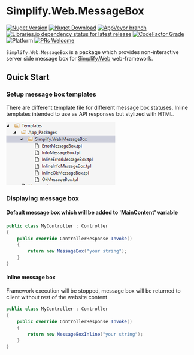 # Simplify.Web.MessageBox

[![Nuget Version](https://img.shields.io/nuget/v/Simplify.Web.MessageBox)](https://www.nuget.org/packages/Simplify.Web.MessageBox/)
[![Nuget Download](https://img.shields.io/nuget/dt/Simplify.Web.MessageBox)](https://www.nuget.org/packages/Simplify.Web.MessageBox/)
[![AppVeyor branch](https://img.shields.io/appveyor/ci/i4004/simplify-web-messagebox/master)](https://ci.appveyor.com/project/i4004/simplify-web-messagebox)
[![Libraries.io dependency status for latest release](https://img.shields.io/librariesio/release/nuget/Simplify.Web.MessageBox)](https://libraries.io/nuget/Simplify.Web.MessageBox)
[![CodeFactor Grade](https://img.shields.io/codefactor/grade/github/SimplifyNet/Simplify.Web.MessageBox)](https://www.codefactor.io/repository/github/simplifynet/simplify.web.MessageBox)
![Platform](https://img.shields.io/badge/platform-NET%205.0%20%7C%20.NET%20Standard%202.0%20%7C%20.NET%204.6.2-lightgrey)
[![PRs Welcome](https://img.shields.io/badge/PRs-welcome-brightgreen)](http://makeapullrequest.com)

`Simplify.Web.MessageBox` is a package which provides non-interactive server side message box for [Simplify.Web](https://github.com/SimplifyNet/Simplify.Web) web-framework.

## Quick Start

### Setup message box templates

There are different template file for different message box statuses.
Inline templates intended to use as API responses but stylized with HTML.

![Template files](https://raw.githubusercontent.com/SimplifyNet/Simplify.Web.MessageBox/master/images/template-files.png)

### Displaying message box

#### Default message box which will be added to 'MainContent' variable

```csharp
public class MyController : Controller
{
    public override ControllerResponse Invoke()
    {
        return new MessageBox("your string");
    }
}
```

#### Inline message box

Framework execution will be stopped, message box will be returned to client without rest of the website content

```csharp
public class MyController : Controller
{
    public override ControllerResponse Invoke()
    {
        return new MessageBoxInline("your string");
    }
}
```

